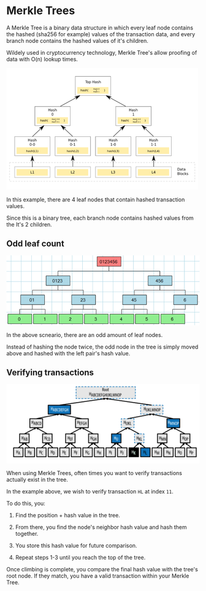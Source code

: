 # Merkle Trees

A Merkle Tree is a binary data structure in which every leaf node contains the hashed (sha256 for example) values of the transaction data, and every branch node contains the hashed values of it's children.

Wildely used in cryptocurrency technology, Merkle Tree's allow proofing of data with O(n) lookup times.

![Merkle Tree](./images/hash_tree.png)

In this example, there are 4 leaf nodes that contain hashed transaction values.

Since this is a binary tree, each branch node contains hashed values from the It's 2 children.

## Odd leaf count

![Odd Merkle Tree](./images/odd_hash_tree.png)

In the above scneario, there are an odd amount of leaf nodes.

Instead of hashing the node twice, the odd node in the tree is simply moved above and hashed with the left pair's hash value.

## Verifying transactions

![Verifying Merkle Tree](./images/verify.png)

When using Merkle Trees, often times you want to verify transactions actually exist in the tree.

In the example above, we wish to verify transaction `HL` at index `11`.

To do this, you:

1. Find the position + hash value in the tree.

2. From there, you find the node's neighbor hash value and hash them together.

3. You store this hash value for future comparison.

4. Repeat steps 1-3 until you reach the top of the tree.

Once climbing is complete, you compare the final hash value with the tree's root node. If they match, you have a valid transaction within your Merkle Tree.
